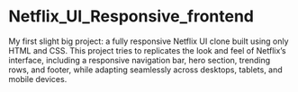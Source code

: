 # Netflix_UI_Responsive_frontend
My first slight big project: a fully responsive Netflix UI clone built using only HTML and CSS. This project tries to replicates the look and feel of Netflix’s interface, including a responsive navigation bar, hero section, trending rows, and footer, while adapting seamlessly across desktops, tablets, and mobile devices. 
